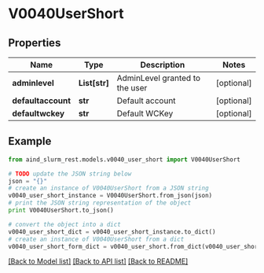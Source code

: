 # V0040UserShort


## Properties

Name | Type | Description | Notes
------------ | ------------- | ------------- | -------------
**adminlevel** | **List[str]** | AdminLevel granted to the user | [optional] 
**defaultaccount** | **str** | Default account | [optional] 
**defaultwckey** | **str** | Default WCKey | [optional] 

## Example

```python
from aind_slurm_rest.models.v0040_user_short import V0040UserShort

# TODO update the JSON string below
json = "{}"
# create an instance of V0040UserShort from a JSON string
v0040_user_short_instance = V0040UserShort.from_json(json)
# print the JSON string representation of the object
print V0040UserShort.to_json()

# convert the object into a dict
v0040_user_short_dict = v0040_user_short_instance.to_dict()
# create an instance of V0040UserShort from a dict
v0040_user_short_form_dict = v0040_user_short.from_dict(v0040_user_short_dict)
```
[[Back to Model list]](../README.md#documentation-for-models) [[Back to API list]](../README.md#documentation-for-api-endpoints) [[Back to README]](../README.md)



